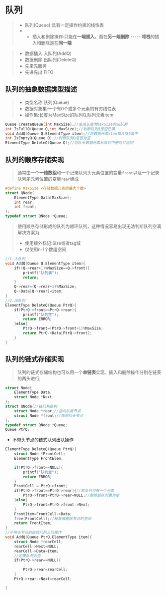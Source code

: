 # 队列

> * 队列(Queue):具有一定操作约束的线性表
> * * 插入和删除操作:只能在**一端插入**，而在**另一端删除** ----- **堆栈**的插入和删除是在**同一端**

> * 数据插入:入队列(AddQ)
> * 数据删除:出队列(DeleteQ)<br>
> * 先来先服务<br>
> * 先进先出:FIFO

## 队列的抽象数据类型描述

> * 类型名称:队列(Queue)
> * 数据对象集:一个有0个或多个元素的有穷线性表
> * 操作集:长度为MaxSize的队列Q,队列元素item

```C++
Queue CreateQueue(int MaxSize);//生成长度为MaxSize的空队列
int IsFullQ(Queue Q,int MaxSize);//判断队列Q是否已满
void AddQ(Queue Q,ElementType item);//将数据元素item插入队列Q中
int IsEmptyQ(Queue Q);//判断队列Q是否为空
ElementType DeleteQ(Queue Q);//将队头数据元素从队列中删除并返回
```

## 队列的顺序存储实现

> 通常由一个**一维数组**和一个记录队列头元素位置的变量`front`以及一个记录队列尾元素位置的变量`rear`组成

```C++
#define MaxSize <存储数据元素的最大个数>
struct QNode{
    ElementType Data[MaxSize];
    int rear;
    int front;
};
typedef struct QNode *Queue;
```

> 使用顺序存储形成的队列为顺环队列，这种情况容易出现无法判断队列空满
> 解决方案为:
> * 使用额外标记:Size或者tag域
> * 仅使用n-1个数组空间

```C++
//1.入队列
void AddQ(Queue Q,ElementType item){
    if((Q->rear+1)%MaxSize==Q->front){
        printf("队列满");
        return;
    }
    Q->rear=(Q->rear+1)%MaxSize;
    Q->Data[Q->rear]=item;
}
//2.出队列
ElementType DeleteQ(Queue PtrQ){
    if(PtrQ->front==PtrQ->rear){
        printf("队列空");
        return ERROR;
    }else{
        PtrQ->front=(PtrQ->front+1)%MaxSize;
        return PtrQ->Data[PtrQ->front];
    }
}
```

## 队列的链式存储实现
> 队列的链式存储结构也可以用一个**单链表**实现。插入和删除操作分别在链表的两头进行;

```C++
struct Node{
    ElementType Data;
    struct Node *Next;
};
struct QNode{//链队列结构
    struct Node *rear;//指向队尾节点
    struct Node *front;//指向队头节点
};
typedef struct QNode *Queue;
Queue PtrQ;
```

* 不带头节点的链式队列出队操作

```C++
ElementType DeleteQ(Queue PtrQ){
    struct Node *FrontCell;
    ElementType FrontElem;

    if(PtrQ->front==NULL){
        printf("队列空");
        return ERROR;
    }
    FrontCell = PtrQ->front;
    if(PtrQ->front==PtrQ->rear){//若队列只有一个元素
        PtrQ->front=PtrQ->rear=NULL;//删除后队列置为空
    }else{
        PtrQ->front=PtrQ->front->Next;
    }
    FrontItem=FrontCell->Data;
    free(FrontCell);//释放被删除节点的空间
    return FrontItem;
}
//不带头节点的链式队列入队操作
void AddQ(Queue PtrQ,ElementType item){
    struct Node *rearCell;
    rearCell->Next=NULL;
    rearCell->Data=item;
    //如果队列为空
    if(PtrQ->rear==NULL){
        
        PtrQ->rear=rearCell;
    }
    PtrQ->rear->Next=rearCell;

}
```